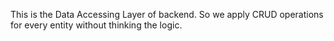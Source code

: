 This is the Data Accessing Layer of backend. So we apply CRUD operations for every entity without thinking the logic.